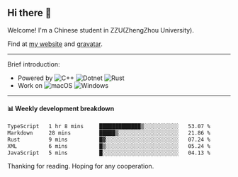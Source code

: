 ## Hi there 👋

Welcome!
I'm a Chinese student in ZZU(ZhengZhou University).

Find at [my website](https://www.kawayi.moe) and [gravatar](https://gravatar.com/moegodot).

------

Brief introduction:
+ Powered by ![C++](https://img.shields.io/badge/C%2B%2B-white?style=for-the-badge&logo=cplusplus&logoColor=%2300599C&logoSize=auto)
![Dotnet](https://img.shields.io/badge/--%3EC%23-white?style=for-the-badge&logo=dotnet&logoColor=%23512BD4&logoSize=auto)
![Rust](https://img.shields.io/badge/Rust-white?style=for-the-badge&logo=rust&logoColor=%23000000&logoSize=auto)
+ Work on ![macOS](https://img.shields.io/badge/macOS-white?style=for-the-badge&logo=apple&logoColor=%23000000&logoSize=auto)
![Windows](https://img.shields.io/badge/windows-white?style=for-the-badge&logo=gitforwindows&logoColor=%2380B3FF&logoSize=auto)

------

#### 📊 Weekly development breakdown
<!--START_SECTION:waka-->

```txt
TypeScript   1 hr 8 mins     █████████████▒░░░░░░░░░░░   53.07 %
Markdown     28 mins         █████▒░░░░░░░░░░░░░░░░░░░   21.86 %
Rust         9 mins          █▓░░░░░░░░░░░░░░░░░░░░░░░   07.24 %
XML          6 mins          █▒░░░░░░░░░░░░░░░░░░░░░░░   05.24 %
JavaScript   5 mins          █░░░░░░░░░░░░░░░░░░░░░░░░   04.13 %
```

<!--END_SECTION:waka-->

Thanking for reading. Hoping for any cooperation.
